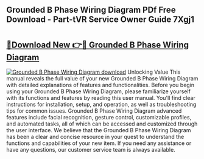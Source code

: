 ## Grounded B Phase Wiring Diagram PDf Free Download - Part-tVR Service Owner Guide 7Xgj1

# <h2><a href="http://dfhoenv.blite.top/?on=Grounded+B+Phase+Wiring+Diagram">🔗Download New 👉🔴 Grounded B Phase Wiring Diagram</a></h2>

[![Grounded B Phase Wiring Diagram download](https://i.imgur.com/lujVjoI.png)](http://dfhoenv.blite.top/?on=Grounded+B+Phase+Wiring+Diagram)
Unlocking Value This manual reveals the full value of your new Grounded B Phase Wiring Diagram with detailed explanations of features and functionalities. Before you begin using your Grounded B Phase Wiring Diagram, please familiarize yourself with its functions and features by reading this user manual. You'll find clear instructions for installation, setup, and operation, as well as troubleshooting tips for common issues. Grounded B Phase Wiring Diagram advanced features include facial recognition, gesture control, customizable profiles, and automated tasks, all of which can be accessed and customized through the user interface. We believe that the Grounded B Phase Wiring Diagram has been a clear and concise resource in your quest to understand the functions and capabilities of your new item. If you need any assistance or have any questions, our customer service team is always available.
